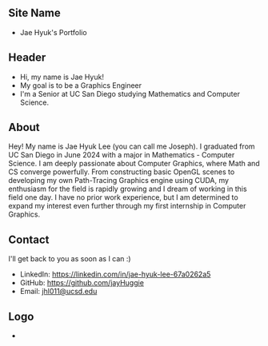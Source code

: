 ## Site Name
- Jae Hyuk's Portfolio

## Header
- Hi, my name is Jae Hyuk! 
- My goal is to be a Graphics Engineer
- I'm a Senior at UC San Diego studying Mathematics and Computer Science.

## About
Hey! My name is Jae Hyuk Lee (you can call me Joseph). I graduated from UC San Diego in June 2024 with a major in Mathematics - Computer Science. I am deeply passionate about Computer Graphics, where Math and CS converge powerfully. From constructing basic OpenGL scenes to developing my own Path-Tracing Graphics engine using CUDA, my enthusiasm for the field is rapidly growing and I dream of working in this field one day. I have no prior work experience, but I am determined to expand my interest even further through my first internship in Computer Graphics.

## Contact
I'll get back to you as soon as I can :)
- LinkedIn: https://linkedin.com/in/jae-hyuk-lee-67a0262a5
- GitHub: https://github.com/jayHuggie
- Email: jhl011@ucsd.edu

## Logo
- 
